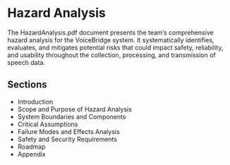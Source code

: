 # Hazard Analysis

The HazardAnalysis.pdf document presents the team’s comprehensive hazard analysis for the VoiceBridge system.
It systematically identifies, evaluates, and mitigates potential risks that could impact safety, reliability, and usability throughout the collection, processing, and transmission of speech data.

## Sections
- Introduction  
- Scope and Purpose of Hazard Analysis  
- System Boundaries and Components  
- Critical Assumptions  
- Failure Modes and Effects Analysis  
- Safety and Security Requirements  
- Roadmap  
- Appendix
